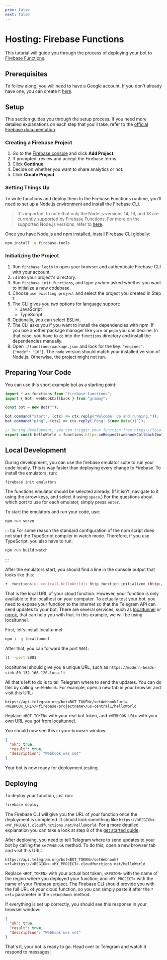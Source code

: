 ```yaml
---
prev: false
next: false
---
```


# Hosting: Firebase Functions

This tutorial will guide you through the process of deploying your bot to
[Firebase Functions](https://firebase.google.com/docs/functions).

## Prerequisites

To follow along, you will need to have a Google account. If you don't already
have one, you can create it [here](https://accounts.google.com/signup).

## Setup

This section guides you through the setup process. If you need more detailed
explanations on each step that you'll take, refer to the
[official Firebase documentation](https://firebase.google.com/docs/functions/get-started).

### Creating a Firebase Project

1. Go to the [Firebase console](https://console.firebase.google.com/) and click
   **Add Project**.
2. If prompted, review and accept the Firebase terms.
3. Click **Continue**.
4. Decide on whether you want to share analytics or not.
5. Click **Create Project**.

### Setting Things Up

To write functions and deploy them to the Firebase Functions runtime, you'll
need to set up a Node.js environment and install the Firebase CLI.

> It's important to note that only the Node.js versions 14, 16, and 18 are
> currently supported by Firebase Functions. For more on the supported Node.js
> versions, refer to
> [here](https://firebase.google.com/docs/functions/manage-functions#set_nodejs_version).

Once you have Node.js and npm installed, install Firebase CLI globally:

```sh
npm install -g firebase-tools
```

### Initializing the Project

1. Run `firebase login` to open your browser and authenticate Firebase CLI with
   your account.
2. `cd` into your project's directory.
3. Run `firebase init functions`, and type `y` when asked whether you want to
   initialize a new codebase.
4. Choose `use existing project` and select the project you created in Step 1.
5. The CLI gives you two options for language support:
   - JavaScript
   - TypeScript
6. Optionally, you can select ESLint.
7. The CLI asks you if you want to install the dependencies with npm. If you use
   another package manager like `yarn` or `pnpm` you can decline. In that case,
   you have to `cd` into the `functions` directory and install the dependencies
   manually.
8. Open `./functions/package.json` and look for the key:
   `"engines": {"node": "16"}`. The `node` version should match your installed
   version of Node.js. Otherwise, the project might not run.

## Preparing Your Code

You can use this short example bot as a starting point:

```ts
import * as functions from "firebase-functions";
import { Bot, webhookCallback } from "grammy";

const bot = new Bot("");

bot.command("start", (ctx) => ctx.reply("Welcome! Up and running."));
bot.command("ping", (ctx) => ctx.reply(`Pong! ${new Date()}`));

// During development, you can trigger your function from https://localhost/<firebase-projectname>/us-central1/helloWorld
export const helloWorld = functions.https.onRequest(webhookCallback(bot));
```

## Local Development

During development, you can use the firebase emulator suite to run your code
locally. This is way faster than deploying every change to Firebase. To install
the emulators, run:

```sh
firebase init emulators
```

The functions emulator should be selected already. (If it isn't, navigate to it
using the arrow keys, and select it using `space`.) For the questions about
which port to use for each emulator, simply press `enter`.

To start the emulators and run your code, use:

```sh
npm run serve
```

::: tip For some reason the standard configuration of the npm script does not
start the TypeScript compiler in watch mode. Therefore, if you use TypeScript,
you also have to run:

```sh
npm run build:watch
```

:::

After the emulators start, you should find a line in the console output that
looks like this:

```sh
+  functions[us-central1-helloWorld]: http function initialized (http://127.0.0.1:5001/<firebase-projectname>/us-central1/helloWorld).
```

That is the local URL of your cloud function. However, your function is only
available to the localhost on your computer. To actually test your bot, you need
to expose your function to the internet so that the Telegram API can send
updates to your bot. There are several services, such as
[localtunnel](https://localtunnel.me) or [ngrok](https://ngrok.com), that can
help you with that. In this example, we will be using localtunnel.

First, let's install localtunnel:

```sh
npm i -g localtunnel
```

After that, you can forward the port `5001`:

```sh
lt --port 5001
```

localtunnel should give you a unique URL, such as
`https://modern-heads-sink-80-132-166-120.loca.lt`.

All that's left to do is to tell Telegram where to send the updates. You can do
this by calling `setWebhook`. For example, open a new tab in your browser and
visit this URL:

```text
https://api.telegram.org/bot<BOT_TOKEN>/setWebhook?url=<WEBHOOK_URL>/<firebase-projectname>/us-central1/helloWorld
```

Replace `<BOT_TOKEN>` with your real bot token, and `<WEBHOOK_URL>` with your
own URL you got from localtunnel.

You should now see this in your browser window.

```json
{
  "ok": true,
  "result": true,
  "description": "Webhook was set"
}
```

Your bot is now ready for deployment testing.

## Deploying

To deploy your function, just run:

```sh
firebase deploy
```

The Firebase CLI will give you the URL of your function once the deployment is
completed. It should look something like
`https://<REGION>.<MY_PROJECT.cloudfunctions.net/helloWorld`. For a more
detailed explanation you can take a look at step 8 of the
[get started guide](https://firebase.google.com/docs/functions/get-started#deploy-functions-to-a-production-environment).

After deploying, you need to tell Telegram where to send updates to your bot by
calling the `setWebhook` method. To do this, open a new browser tab and visit
this URL:

```text
https://api.telegram.org/bot<BOT_TOKEN>/setWebhook?url=https://<REGION>.<MY_PROJECT>.cloudfunctions.net/helloWorld
```

Replace `<BOT_TOKEN>` with your actual bot token, `<REGION>` with the name of
the region where you deployed your function, and `<MY_PROJECT>` with the name of
your Firebase project. The Firebase CLI should provide you with the full URL of
your cloud function, so you can simply paste it after the `?url=` parameter in
the `setWebhook` method.

If everything is set up correctly, you should see this response in your browser
window:

```json
{
  "ok": true,
  "result": true,
  "description": "Webhook was set"
}
```

That's it, your bot is ready to go. Head over to Telegram and watch it respond
to messages!
